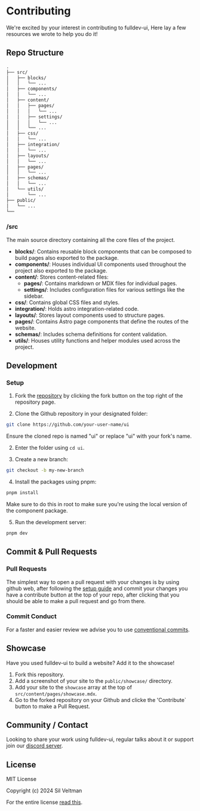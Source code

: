 # Contributing

We're excited by your interest in contributing to fulldev-ui,
Here lay a few resources we wrote to help you do it!

## Repo Structure

```md
.
├── src/
│   ├── blocks/
│   │   └── ...
│   ├── components/
│   │   └── ...
│   ├── content/
│   │   ├── pages/
│   │   │   └── ...
│   │   ├── settings/
│   │   │   └── ...
│   │   └── ...
│   ├── css/
│   │   └── ...
│   ├── integration/
│   │   └── ...
│   ├── layouts/
│   │   └── ...
│   ├── pages/
│   │   └── ...
│   ├── schemas/
│   │   └── ...
│   └── utils/
│       └── ...
├── public/
│   └── ...
└──
```

### /src

The main source directory containing all the core files of the project.

- **blocks/**: Contains reusable block components that can be composed to build pages also exported to the package.
- **components/**: Houses individual UI components used throughout the project also exported to the package.
- **content/**: Stores content-related files:
  - **pages/**: Contains markdown or MDX files for individual pages.
  - **settings/**: Includes configuration files for various settings like the sidebar.
- **css/**: Contains global CSS files and styles.
- **integration/**: Holds astro integration-related code.
- **layouts/**: Stores layout components used to structure pages.
- **pages/**: Contains Astro page components that define the routes of the website.
- **schemas/**: Includes schema definitions for content validation.
- **utils/**: Houses utility functions and helper modules used across the project.

## Development

### Setup

1. Fork the [repository](https://github.com/fulldotdev/ui) by clicking the fork button on the top right of the repository page.

2. Clone the Github repository in your designated folder:

```bash
git clone https://github.com/your-user-name/ui
```
Ensure the cloned repo is named "ui" or replace "ui" with your fork's name.

2. Enter the folder using `cd ui`.

3. Create a new branch:

```bash
git checkout -b my-new-branch
```

4. Install the packages using pnpm:

```bash
pnpm install
```

Make sure to do this in root to make sure you're using the local version of the component package.

5. Run the development server:

```bash
pnpm dev
```

## Commit & Pull Requests

### Pull Requests

The simplest way to open a pull request with your changes is by using github web, after following the [setup guide](#setup) and commit your changes you have a contribute button at the top of your repo, after clicking that you should be able to make a pull request and go from there.

### Commit Conduct

For a faster and easier review we advise you to use [conventional commits](https://www.conventionalcommits.org/en/v1.0.0/#summary).

## Showcase

Have you used fulldev-ui to build a website? Add it to the showcase!

1. Fork this repository.
2. Add a screenshot of your site to the `public/showcase/` directory.
3. Add your site to the `showcase` array at the top of `src/content/pages/showcase.mdx`.
4. Go to the forked repository on your Github and clicke the 'Contribute` button to make a Pull Request.

## Community / Contact

Looking to share your work using fulldev-ui, regular talks about it or support join our [discord server](https://discord.gg/tdmUyH2YE4).

## License

MIT License

Copyright (c) 2024 Sil Veltman

For the entire license [read this](https://github.com/fulldotdev/ui/blob/main/LICENCE).
